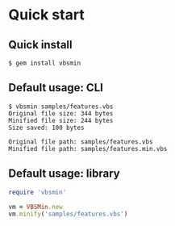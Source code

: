# Quick start

## Quick install

```
$ gem install vbsmin
```

## Default usage: CLI

```
$ vbsmin samples/features.vbs
Original file size: 344 bytes
Minified file size: 244 bytes
Size saved: 100 bytes

Original file path: samples/features.vbs
Minified file path: samples/features.min.vbs
```

## Default usage: library

```ruby
require 'vbsmin'

vm = VBSMin.new
vm.minify('samples/features.vbs')
```
